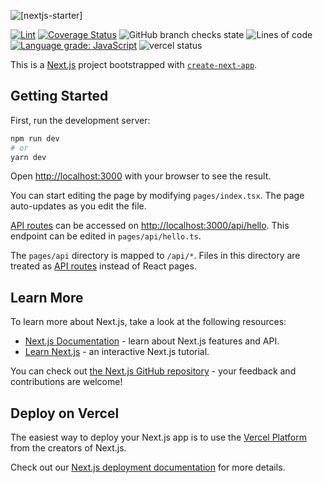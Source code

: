![[nextjs-starter]](https://socialify.git.ci/LordRonz/nextjs-starter/image?description=1&font=Source%20Code%20Pro&forks=1&issues=1&language=1&name=1&owner=1&pattern=Circuit%20Board&pulls=1&stargazers=1&theme=Dark)

[![Lint](https://github.com/LordRonz/nextjs-starter/actions/workflows/lint.yml/badge.svg?branch=main)](https://github.com/LordRonz/lordronz-site/actions/workflows/lint.yml)
[![Coverage Status](https://coveralls.io/repos/github/LordRonz/lordronz-site/badge.svg?branch=main&t=Hhmotd)](https://coveralls.io/github/LordRonz/lordronz-site?branch=main)
![GitHub branch checks state](https://img.shields.io/github/checks-status/lordronz/nextjs-starter/main)
![Lines of code](https://img.shields.io/tokei/lines/github/lordronz/nextjs-starter)
[![Language grade: JavaScript](https://img.shields.io/lgtm/grade/javascript/github/LordRonz/nextjs-starter.svg?logo=lgtm&logoWidth=18)](https://lgtm.com/projects/g/LordRonz/nextjs-starter/context:javascript)
![vercel status](https://img.shields.io/github/deployments/lordronz/nextjs-starter/production?logo=vercel&label=vercel)

This is a [Next.js](https://nextjs.org/) project bootstrapped with [`create-next-app`](https://github.com/vercel/next.js/tree/canary/packages/create-next-app).

## Getting Started

First, run the development server:

```bash
npm run dev
# or
yarn dev
```

Open [http://localhost:3000](http://localhost:3000) with your browser to see the result.

You can start editing the page by modifying `pages/index.tsx`. The page auto-updates as you edit the file.

[API routes](https://nextjs.org/docs/api-routes/introduction) can be accessed on [http://localhost:3000/api/hello](http://localhost:3000/api/hello). This endpoint can be edited in `pages/api/hello.ts`.

The `pages/api` directory is mapped to `/api/*`. Files in this directory are treated as [API routes](https://nextjs.org/docs/api-routes/introduction) instead of React pages.

## Learn More

To learn more about Next.js, take a look at the following resources:

- [Next.js Documentation](https://nextjs.org/docs) - learn about Next.js features and API.
- [Learn Next.js](https://nextjs.org/learn) - an interactive Next.js tutorial.

You can check out [the Next.js GitHub repository](https://github.com/vercel/next.js/) - your feedback and contributions are welcome!

## Deploy on Vercel

The easiest way to deploy your Next.js app is to use the [Vercel Platform](https://vercel.com/new?utm_medium=default-template&filter=next.js&utm_source=create-next-app&utm_campaign=create-next-app-readme) from the creators of Next.js.

Check out our [Next.js deployment documentation](https://nextjs.org/docs/deployment) for more details.
